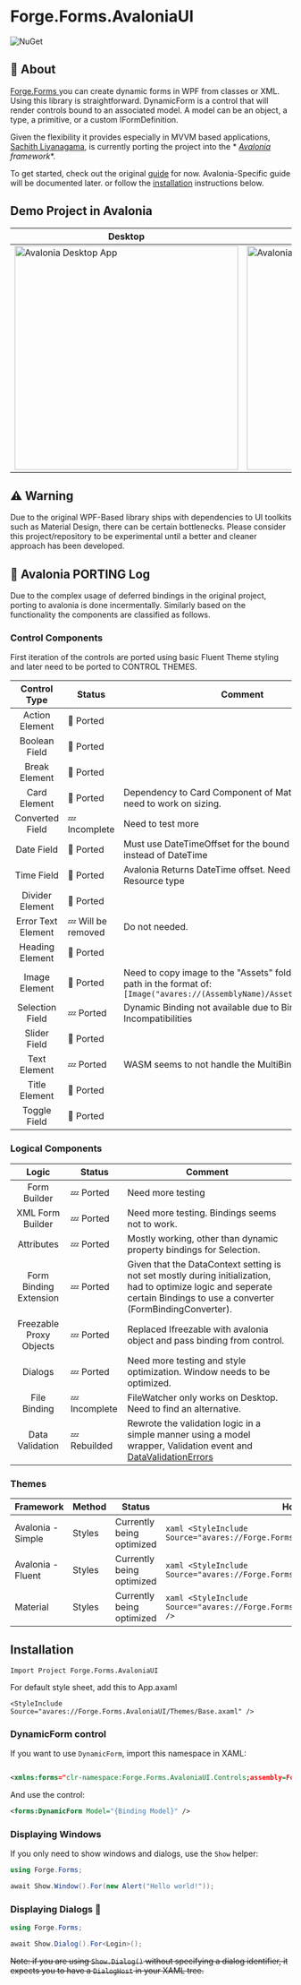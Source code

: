 # Forge.Forms.AvaloniaUI
![NuGet](https://img.shields.io/nuget/v/Forge.Forms.AvaloniaUI.svg)
## 📖 About

[Forge.Forms ](https://github.com/WPF-Forge/Forge.Forms)you can create dynamic forms in WPF from classes or XML.
Using this library is straightforward. DynamicForm is a control that will render controls bound to an associated model.
A model can be an object, a type, a primitive, or a custom IFormDefinition.

Given the flexibility it provides especially in MVVM based
applications, [Sachith Liyanagama](https://github.com/SachiHarshitha), is currently porting the project into the *
*[Avalonia](https://avaloniaui.net/) framework**.

To get started, check out the original [guide](https://wpf-forge.github.io/Forge.Forms/guides/getting-started) for now.
Avalonia-Specific guide will be documented later.
or follow the [installation](#installation) instructions below.

## Demo Project in Avalonia

| **Desktop**                                                                                                                           | **WASM**                                                                                                                                         |
|---------------------------------------------------------------------------------------------------------------------------------------|--------------------------------------------------------------------------------------------------------------------------------------------------|
| <img src="https://github.com/user-attachments/assets/c658e2ec-230d-4292-9e14-b50e9e686d24" title="Avalonia Desktop App" width="400"/> | <img src="https://github.com/user-attachments/assets/c773e661-8458-4755-9d65-17a10c738609" title="Avalonia Webassembly App (WASM)" width="400"/> |

## ⚠️ Warning

Due to the original WPF-Based library ships with dependencies to UI toolkits such as Material Design, there can be
certain bottlenecks.
Please consider this project/repository to be experimental until a better and cleaner approach has been developed.

## 🚀 Avalonia PORTING Log

Due to the complex usage of deferred bindings in the original project, porting to avalonia is done incermentally.
Similarly based on the functionality the components are classified as follows.

### Control Components

First iteration of the controls are ported using basic Fluent Theme styling and later need to be ported to CONTROL
THEMES.

|    Control Type    | Status                 | Comment                                                                                                                                |
|:------------------:|------------------------|----------------------------------------------------------------------------------------------------------------------------------------|
|   Action Element   | :crossed_flags: Ported |                                                                                                                                        |
|   Boolean Field    | :crossed_flags: Ported |                                                                                                                                        |
|   Break Element    | :crossed_flags: Ported |                                                                                                                                        |
|    Card Element    | :crossed_flags: Ported | Dependency to Card Component of Material Design, need to work on sizing.                                                               |
|  Converted Field   | :zzz: Incomplete       | Need to test more                                                                                                                      |
|     Date Field     | :crossed_flags: Ported | Must use DateTimeOffset for the bound properties instead of DateTime                                                                   |
|     Time Field     | :crossed_flags: Ported | Avalonia Returns DateTime offset. Need to change the Resource type                                                                     |
|  Divider Element   | :crossed_flags: Ported |                                                                                                                                        |
| Error Text Element | :zzz: Will be removed  | Do not needed.                                                                                                                         |
|  Heading Element   | :crossed_flags: Ported |                                                                                                                                        |
|   Image Element    | :crossed_flags: Ported | Need to copy image to the "Assets" folder and write path in the format of: ``` [Image("avares://(AssemblyName)/Assets/(filename)")]``` |
|  Selection Field   | :zzz: Ported           | Dynamic Binding not available due to Binding Incompatibilities                                                                         |
|    Slider Field    | :crossed_flags: Ported |                                                                                                                                        |
|    Text Element    | :zzz:  Ported          | WASM seems to not handle the MultiBinding Strings.                                                                                     |
|   Title Element    | :crossed_flags: Ported |                                                                                                                                        |
|    Toggle Field    | :crossed_flags: Ported |                                                                                                                                        |

### Logical Components

|          Logic          | Status           | Comment                                                                                                                                                                                                                                                |
|:-----------------------:|------------------|--------------------------------------------------------------------------------------------------------------------------------------------------------------------------------------------------------------------------------------------------------|
|      Form Builder       | :zzz: Ported     | Need more testing                                                                                                                                                                                                                                      |
|    XML Form Builder     | :zzz: Ported     | Need more testing. Bindings seems not to work.                                                                                                                                                                                                         |
|       Attributes        | :zzz: Ported     | Mostly working, other than dynamic property bindings for Selection.                                                                                                                                                                                    |
| Form Binding Extension  | :zzz: Ported     | Given that the DataContext setting is not set mostly during initialization, had to optimize logic and seperate certain Bindings to use a converter (FormBindingConverter).                                                                             |
| Freezable Proxy Objects | :zzz: Ported     | Replaced Ifreezable with avalonia object and pass binding from control.                                                                                                                                                                                |
|         Dialogs         | :zzz: Ported     | Need more testing and style optimization. Window needs to be optimized.                                                                                                                                                                                |
|      File Binding       | :zzz: Incomplete | FileWatcher only works on Desktop. Need to find an alternative.                                                                                                                                                                                        |
|     Data Validation     | :zzz: Rebuilded  | Rewrote the validation logic in a simple manner using a model wrapper, Validation event and [DataValidationErrors](https://github.com/AvaloniaUI/Avalonia/blob/07f3ad23e49da9ced46b7a68392e78a150622c35/src/Avalonia.Controls/DataValidationErrors.cs) |

### Themes

| Framework         | Method | Status                    | How to Use                                                                                  |
|-------------------|--------|---------------------------|---------------------------------------------------------------------------------------------|
| Avalonia - Simple | Styles | Currently being optimized | ```xaml <StyleInclude Source="avares://Forge.Forms.AvaloniaUI/Themes/Base.axaml" />```      |
| Avalonia - Fluent | Styles | Currently being optimized | ```xaml <StyleInclude Source="avares://Forge.Forms.AvaloniaUI/Themes/Base.axaml" />```      |
| Material          | Styles | Currently being optimized | ```xaml <StyleInclude Source="avares://Forge.Forms.AvaloniaUI/Themes/Material.axaml" /> ``` |

## Installation

```
Import Project Forge.Forms.AvaloniaUI
```

For default style sheet, add this to App.axaml

```xaml
<StyleInclude Source="avares://Forge.Forms.AvaloniaUI/Themes/Base.axaml" />
```

### DynamicForm control

If you want to use `DynamicForm`, import this namespace in XAML:

```xml

<xmlns:forms="clr-namespace:Forge.Forms.AvaloniaUI.Controls;assembly=Forge.Forms"/>
```

And use the control:

```xml
<forms:DynamicForm Model="{Binding Model}" />
```

### Displaying Windows

If you only need to show windows and dialogs, use the `Show` helper:

```csharp
using Forge.Forms;

await Show.Window().For(new Alert("Hello world!"));
```

### Displaying Dialogs 🚧

````csharp
using Forge.Forms;

await Show.Dialog().For<Login>(); 
````

~~Note: if you are using `Show.Dialog()` without specifying a dialog identifier, it expects you to have a `DialogHost`
in your XAML tree.~~
